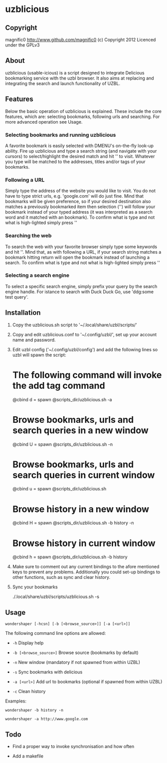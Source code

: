 uzblicious
==============

Copyright
-------------

magnific0 http://www.github.com/magnific0 (c) Copyright 2012
Licenced under the GPLv3

About
--------------

uzblicious (usable-icious) is a script designed to integrate Delicious bookmarking service with the uzbl browser. It also aims at replacing and integrating the search and launch functionality of UZBL.

Features
--------------

Below the basic operation of uzblicious is explained. These include the core features, which are: selecting bookmarks, following urls and searching. For more advanced operation see Usage.

### Selecting bookmarks and running uzblicious

A favorite bookmark is easily selected with DMENU's on-the-fly look-up ability. Fire up uzblicious and type a search string (and navigate with your cursors) to select/highlight the desired match and hit '<Enter>' to visit. Whatever you type will be matched to the addresses, titles and/or tags of your bookmarks. 

### Following a URL

Simply type the address of the website you would like to visit. You do not have to type strict urls, e.g. 'google.com' will do just fine. Mind that bookmarks will be given preference, so if your desired destination also matches a previously bookmarked item then selection ('<Enter>') will follow your bookmark instead of your typed address (it was interpreted as a search word and it matched with an bookmark). To confirm what is type and not what is high-lighted simply press '<Shift><Enter>'

### Searching the web

To search the web with your favorite browser simply type some keywords and hit '<Enter>'. Mind that, as with following a URL, if your search string matches a bookmark hitting return will open the bookmark instead of launching a search. To confirm what is type and not what is high-lighted simply press '<Shift><Enter>'

### Selecting a search engine

To select a specific search engine, simply prefix your query by the search engine handle. For istance to search with Duck Duck Go, use 'ddg:some test query'.

Installation
--------------

1. Copy the uzblicious.sh script to '~/.local/share/uzbl/scripts/'

2. Copy and edit uzblicious.conf to '~/.config/uzbl/', set up your account name 
and password.

3. Edit uzbl config ('~/.config/uzbl/config') and add the following lines so uzbl 
will spawn the script:

	# The following command will invoke the add tag command     	    
	
	@cbind d = spawn @scripts_dir/uzblicious.sh -a

	# Browse bookmarks, urls and search queries in a new window
	
	@cbind U = spawn @scripts_dir/uzblicious.sh -n

	# Browse bookmarks, urls and search queries in current window	

	@cbind u = spawn @scripts_dir/uzblicious.sh

	# Browse history in a new window

	@cbind H = spawn @scripts_dir/uzblicious.sh -b history -n

	# Browse history in current window

	@cbind h = spawn @scripts_dir/uzblicious.sh -b history

4. Make sure to comment out any current bindings to the afore mentioned keys to 
prevent any problems. Additionally you could set-up bindings to other functions, such as sync and clear history.

5. Sync your bookmarks

	./.local/share/uzbl/scripts/uzblicious.sh -s

Usage
--------------

	wondershaper [-hcsn] [-b [<browse_source>]] [-a [<url>]]

The following command line options are allowed:

- `-h` Display help

- `-b [<browse_source>]` Browse source (bookmarks by default)

- `-n` New window (mandatory if not spawned from within UZBL)

- `-s` Sync bookmarks with delicious

- `-a [<url>]` Add url to bookmarks (optional if spawned from within UZBL)

- `-c` Clean history

Examples:

	wondershaper -b history -n

	wondershaper -a http://www.google.com

Todo
--------------

- Find a proper way to invoke synchronisation and how often

- Add a makefile
